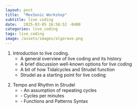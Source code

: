 ```yaml
---
layout: post
title:  "MoxSonic Workshop"
subtitle: live coding
date:   2025-03-05 16:56:52 -0400
categories: live_coding
tags: live_coding
image: /assets/images/algorave.png
---
```



<ol>
  <li>Introduction to live coding.
    <ul>
      <li>A general overview of live coding and its history</li>
      <li>A brief discussion well-known options for live coding</li>
      <li>A bit of how Tidalcycles and Strudel function</li>
      <li>Strudel as a starting point for live coding</li>
    </ul>
  </li>
<p> </p>

 <li> Tempo and Rhythm in Strudel
    <ul>
    <li> - An assumption of repeating cycles </li>
    <li> - Cycles per minutes </li>
    <li> - Functions and Patterns Syntax  </li>
    </ul>
  </li>
</ol>


<script src="/assets/embed.js"></script>
<strudel-repl>
  <!--
// A simple exambple of how a cycle can be divided in strudel
// Here we divide the cycle into 4 parts using the "." notation


setcpm (110 / 4)

let wordUp = sound("[bd hh] . [rim bd] . [hh -] . [rim -]")
    ._pianoroll({labels: 1})

// or

// let wordup = sound("[bd hh] [rim bd] [hh -] [rim -]")
     ._pianoroll({labels: 1})

// or

// let wordup = sound("bd hh . rim bd . hh - . rim -")
    ._pianoroll({labels: 1})


// let bd = sound("bd:1 . - . - . -!3 bd:1").bank('Linn9000')

stack(wordUp)
-->
</strudel-repl>

Let's take a moment to see how we can explore more difficult rhythmic structures like nested tuplets. 
The following notation is taken from John Fielder's blog post on nested tuplets.
(http://klangnewmusic.weebly.com/direct-sound/lets-talk-rhythm-part-2-nested-tuplets)

<img src="http://klangnewmusic.weebly.com/uploads/1/2/3/0/12308331/1727048_orig.jpg" alt="John Fielder credit" />

How can we explore this exercise using Strudel's rhythmic notation?

<script src="/assets/embed.js"></script>
<strudel-repl>
  <!--
setcpm (40/4)
let hh = sound("[hh hh] [hh hh] [hh*5]@2 [hh hh] [hh hh]")
let bd = sound("bd . bd . bd . bd . bd . bd")
// let hh = sound("[hh hh] [hh hh] [[hh*3]@2 hh hh hh]@2 [hh hh] [hh hh]")
// let hh = sound("[hh hh] [hh hh] [[hh*3]@2 [hh*5]@2 hh]@2 [hh hh] [hh hh]")
stack(hh, bd)
-->
</strudel-repl>

<script src="/assets/embed.js"></script>
<strudel-repl>
  <!--
let hh = sound("[hh hh hh]@2 [hh*5]@2 [hh hh ~ ~]")
let pulse = sound("cp . cp . cp . cp . cp")
let pulse2 = sound("bd . bd . bd . bd").bank('Linn9000')
// http://klangnewmusic.weebly.com/direct-sound/lets-talk-rhythm-part-2-nested-tuplets
  
// stack(wordUp, bd)
stack(hh, pulse, pulse2)

-->
</strudel-repl>

<br>